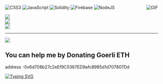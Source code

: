 <p align="center">
 

<img align="right" alt="GIF" src="https://media.giphy.com/media/LmNwrBhejkK9EFP504/giphy.gif" />


![CSS3](https://img.shields.io/badge/css3-%231572B6.svg?style=for-the-badge&logo=css3&logoColor=white) ![JavaScript](https://img.shields.io/badge/javascript-%23323330.svg?style=for-the-badge&logo=javascript&logoColor=%23F7DF1E) ![Solidity](https://img.shields.io/badge/Solidity-%23363636.svg?style=for-the-badge&logo=solidity&logoColor=white) ![Firebase](https://img.shields.io/badge/firebase-%23039BE5.svg?style=for-the-badge&logo=firebase) ![NodeJS](https://img.shields.io/badge/node.js-6DA55F?style=for-the-badge&logo=node.js&logoColor=white)

 ![](https://github-readme-stats.vercel.app/api?username=niluk-256&theme=dark&hide_border=false&include_all_commits=false&count_private=false)<br/>
![](https://github-readme-streak-stats.herokuapp.com/?user=niluk-256&theme=dark&hide_border=false)<br/>
![](https://github-readme-stats.vercel.app/api/top-langs/?username=niluk-256&theme=dark&hide_border=false&include_all_commits=false&count_private=false&layout=compact)

---

![](https://komarev.com/ghpvc/?username=github-niluk-256)

 ##  You can help me by Donating Goerli ETH
  address -0x6d708b27c2eEf9C5367ED9afc8985d1d707807Dd

<a href="https://git.io/typing-svg"><img src="https://readme-typing-svg.herokuapp.com?font=Fira+Code&duration=40&pause=50&width=435&lines=crypto+;fomo;rekt;rug;fuck!;LFG!;Frens;Keccak256;Fly!;CTF!" alt="Typing SVG" /></a>
